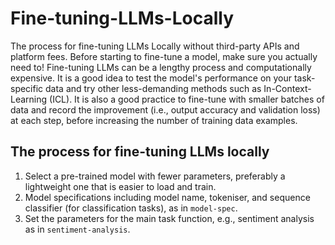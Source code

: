 # Fine-tuning-LLMs-Locally
The process for fine-tuning LLMs Locally without third-party APIs and platform fees. Before starting to fine-tune a model, make sure you actually need to! Fine-tuning LLMs can be a lengthy process and computationally expensive. It is a good idea to test the model's performance on your task-specific data and try other less-demanding methods such as In-Context-Learning (ICL). It is also a good practice to fine-tune with smaller batches of data and record the improvement (i.e., output accuracy and validation loss) at each step, before increasing the number of training data examples.

## The process for fine-tuning LLMs locally 

1. Select a pre-trained model with fewer parameters, preferably a lightweight one that is easier to load and train.
2. Model specifications including model name, tokeniser, and sequence classifier (for classification tasks), as in `model-spec`.
3. Set the parameters for the main task function, e.g., sentiment analysis as in `sentiment-analysis`.
